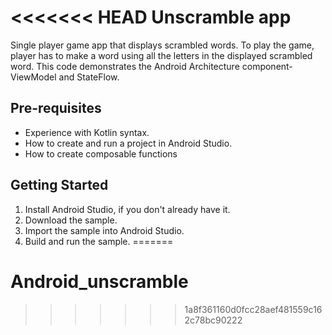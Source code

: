 <<<<<<< HEAD
Unscramble app
=================================

Single player game app that displays scrambled words. To play the game, player has to make a
word using all the letters in the displayed scrambled word.
This code demonstrates the Android Architecture component- ViewModel and StateFlow.


Pre-requisites
--------------
* Experience with Kotlin syntax.
* How to create and run a project in Android Studio.
* How to create composable functions 


Getting Started
---------------
1. Install Android Studio, if you don't already have it.
2. Download the sample.
3. Import the sample into Android Studio.
4. Build and run the sample.
=======
# Android_unscramble
>>>>>>> 1a8f361160d0fcc28aef481559c162c78bc90222
